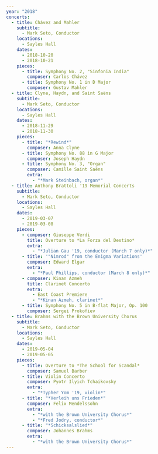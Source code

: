 ```yaml
---
year: "2018"
concerts:
  - title: Chávez and Mahler
    subtitle:
      - Mark Seto, Conductor
    locations:
      - Sayles Hall
    dates:
      - 2018-10-20
      - 2018-10-21
    pieces:
      - title: Symphony No. 2, "Sinfonia India"
        composer: Carlos Chávez
      - title: Symphony No. 1 in D Major
        composer: Gustav Mahler
  - title: Clyne, Haydn, and Saint Saëns
    subtitle:
      - Mark Seto, Conductor
    locations:
      - Sayles Hall
    dates:
      - 2018-11-29
      - 2018-11-30
    pieces:
      - title: "*Rewind*"
        composer: Anna Clyne
      - title: Symphony No. 88 in G Major
        composer: Joseph Haydn
      - title: Symphony No. 3, "Organ"
        composer: Camille Saint Saëns
        extra:
          - "*Mark Steinbach, organ*"
  - title: Anthony Brattoli '19 Memorial Concerts
    subtitle:
      - Mark Seto, Conductor
    locations:
      - Sayles Hall
    dates:
      - 2019-03-07
      - 2019-03-08
    pieces:
      - composer: Giuseppe Verdi
        title: Overture to *La Forza del Destino*
        extra:
          - "*Julian Gau '19, conductor (March 7 only)*"
      - title: '"Nimrod" from the Enigma Variations'
        composer: Edward Elgar
        extra:
          - "*Paul Phillips, conductor (March 8 only)*"
      - composer: Kinan Azmeh
        title: Clarinet Concerto
        extra:
          - East Coast Premiere
          - "*Kinan Azmeh, clarinet*"
      - title: Symphony No. 5 in B-flat Major, Op. 100
        composer: Sergei Prokofiev
  - title: Brahms with the Brown University Chorus
    subtitle:
      - Mark Seto, Conductor
    locations:
      - Sayles Hall
    dates:
      - 2019-05-04
      - 2019-05-05
    pieces:
      - title: Overture to *The School for Scandal*
        composer: Samuel Barber
      - title: Violin Concerto
        composer: Pyotr Ilyich Tchaikovsky
        extra:
          - "*Typher Yom '19, violin*"
      - title: "*Verleih uns Frieden*"
        composer: Felix Mendelssohn
        extra:
          - "*with the Brown University Chorus*"
          - "*Fred Jodry, conductor*"
      - title: "*Schicksalslied*"
        composer: Johannes Brahms
        extra:
          - "*with the Brown University Chorus*"
---
```

